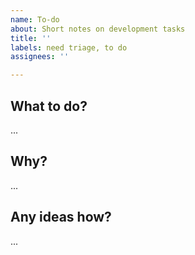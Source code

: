 ```yaml
---
name: To-do
about: Short notes on development tasks
title: ''
labels: need triage, to do
assignees: ''

---
```


## What to do?

...

## Why?

...

## Any ideas how?

...
